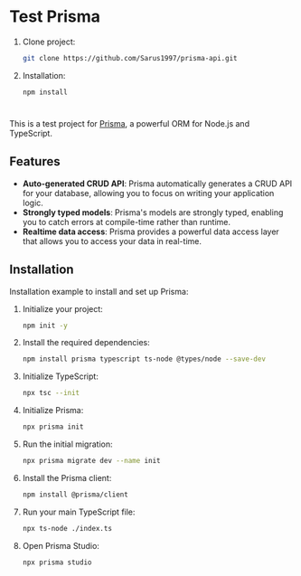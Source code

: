 # Test Prisma

1. Clone project: 
    ```sh
   git clone https://github.com/Sarus1997/prisma-api.git
    ```

1. Installation: 
    ```sh
   npm install
    ```
#

This is a test project for [Prisma](https://www.prisma.io/), a powerful ORM for Node.js and TypeScript.

## Features

- **Auto-generated CRUD API**: Prisma automatically generates a CRUD API for your database, allowing you to focus on writing your application logic.
- **Strongly typed models**: Prisma's models are strongly typed, enabling you to catch errors at compile-time rather than runtime.
- **Realtime data access**: Prisma provides a powerful data access layer that allows you to access your data in real-time.

## Installation

Installation example to install and set up Prisma:

1. Initialize your project:
    ```sh
    npm init -y
    ```
2. Install the required dependencies:
    ```sh
    npm install prisma typescript ts-node @types/node --save-dev
    ```
3. Initialize TypeScript:
    ```sh
    npx tsc --init
    ```
4. Initialize Prisma:
    ```sh
    npx prisma init
    ```
5. Run the initial migration:
    ```sh
    npx prisma migrate dev --name init
    ```
6. Install the Prisma client:
    ```sh
    npm install @prisma/client
    ```
7. Run your main TypeScript file:
    ```sh
    npx ts-node ./index.ts
    ```
8. Open Prisma Studio:
    ```sh
    npx prisma studio
    ```

